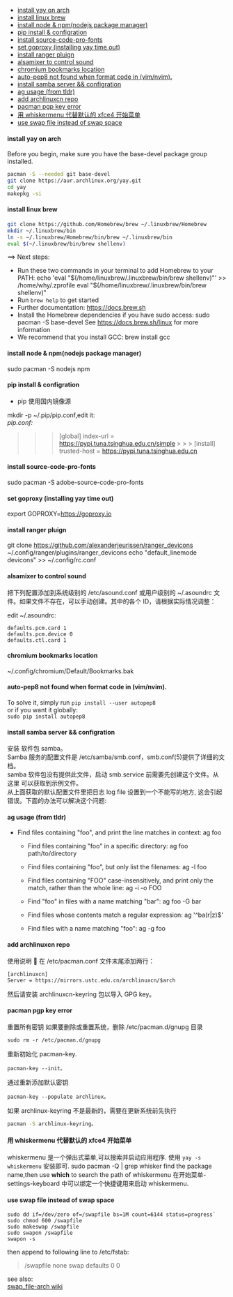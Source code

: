 <!-- vim-markdown-toc GFM -->

* [install yay on arch](#install-yay-on-arch)
* [install linux brew](#install-linux-brew)
* [install node & npm(nodejs package manager)](#install-node--npmnodejs-package-manager)
* [pip install & configration](#pip-install--configration)
* [install source-code-pro-fonts](#install-source-code-pro-fonts)
* [set goproxy (installing yay time out)](#set-goproxy-installing-yay-time-out)
* [install ranger pluign](#install-ranger-pluign)
* [alsamixer to control sound](#alsamixer-to-control-sound)
* [chromium bookmarks location](#chromium-bookmarks-location)
* [auto-pep8 not found when format code in (vim/nvim).](#auto-pep8-not-found-when-format-code-in-vimnvim)
* [install samba server && configration](#install-samba-server--configration)
* [ag usage (from tldr)](#ag-usage-from-tldr)
* [add archlinuxcn repo](#add-archlinuxcn-repo)
* [pacman pgp key error](#pacman-pgp-key-error)
* [用 whiskermenu 代替默认的 xfce4 开始菜单](#用-whiskermenu-代替默认的-xfce4-开始菜单)
* [use swap file instead of swap space](#use-swap-file-instead-of-swap-space)

<!-- vim-markdown-toc -->

#### install yay on arch

Before you begin, make sure you have the base-devel package group installed.

```bash
pacman -S --needed git base-devel
git clone https://aur.archlinux.org/yay.git
cd yay
makepkg -si
```

#### install linux brew

```bash
git clone https://github.com/Homebrew/brew ~/.linuxbrew/Homebrew
mkdir ~/.linuxbrew/bin
ln -s ~/.linuxbrew/Homebrew/bin/brew ~/.linuxbrew/bin
eval $(~/.linuxbrew/bin/brew shellenv)
```

==> Next steps:

- Run these two commands in your terminal to add Homebrew to your PATH:
  echo 'eval "$(/home/linuxbrew/.linuxbrew/bin/brew shellenv)"' >> /home/why/.zprofile
    eval "$(/home/linuxbrew/.linuxbrew/bin/brew shellenv)"
- Run `brew help` to get started
- Further documentation:
  https://docs.brew.sh
- Install the Homebrew dependencies if you have sudo access:
  sudo pacman -S base-devel
  See https://docs.brew.sh/linux for more information
- We recommend that you install GCC:
  brew install gcc

#### install node & npm(nodejs package manager)

sudo pacman -S nodejs npm

#### pip install & configration

- pip 使用国内镜像源

mkdir -p ~/.pip/pip.conf,edit it:  
_pip.conf:_

> > > [global]
> > > index-url = https://pypi.tuna.tsinghua.edu.cn/simple > > > [install]  
> > > trusted-host = https://pypi.tuna.tsinghua.edu.cn

#### install source-code-pro-fonts

sudo pacman -S adobe-source-code-pro-fonts

#### set goproxy (installing yay time out)

export GOPROXY=https://goproxy.io

#### install ranger pluign

git clone https://github.com/alexanderjeurissen/ranger_devicons ~/.config/ranger/plugins/ranger_devicons
echo "default_linemode devicons" >> ~/.config/rc.conf

#### alsamixer to control sound

把下列配置添加到系统级别的 /etc/asound.conf 或用户级别的 ~/.asoundrc 文件。如果文件不存在，可以手动创建。其中的各个 ID，请根据实际情况调整：

edit ~/.asoundrc:

```
defaults.pcm.card 1
defaults.pcm.device 0
defaults.ctl.card 1
```

#### chromium bookmarks location

~/.config/chromium/Default/Bookmarks.bak

#### auto-pep8 not found when format code in (vim/nvim).

To solve it, simply run `pip install --user autopep8`  
or if you want it globally:  
`sudo pip install autopep8`

#### install samba server && configration

安装 软件包 samba。  
Samba 服务的配置文件是 /etc/samba/smb.conf，smb.conf(5)提供了详细的文档。  
samba 软件包没有提供此文件，启动 smb.service 前需要先创建这个文件。从 这里 可以获取到示例文件。  
从上面获取的默认配置文件里把日志 log file 设置到一个不能写的地方, 这会引起错误。下面的办法可以解决这个问题:

#### ag usage (from tldr)

- Find files containing "foo", and print the line matches in context:
  ag foo

  - Find files containing "foo" in a specific directory:
    ag foo path/to/directory

  - Find files containing "foo", but only list the filenames:
    ag -l foo

  - Find files containing "FOO" case-insensitively, and print only the match, rather than the whole line:
    ag -i -o FOO

  - Find "foo" in files with a name matching "bar":
    ag foo -G bar
  - Find files whose contents match a regular expression:
    ag '^ba(r|z)$'
  - Find files with a name matching "foo":
    ag -g foo

#### add archlinuxcn repo

使用说明 
在 /etc/pacman.conf 文件末尾添加两行：

```
[archlinuxcn]
Server = https://mirrors.ustc.edu.cn/archlinuxcn/$arch
```

然后请安装 archlinuxcn-keyring 包以导入 GPG key。

#### pacman pgp key error

重置所有密钥
如果要删除或重置系统，删除 /etc/pacman.d/gnupg 目录

```
sudo rm -r /etc/pacman.d/gnupg
```

重新初始化 pacman-key.

```
pacman-key --init。
```

通过重新添加默认密钥

```
pacman-key --populate archlinux。
```

如果 archlinux-keyring 不是最新的，需要在更新系统前先执行

```bash
pacman -S archlinux-keyring。
```

#### 用 whiskermenu 代替默认的 xfce4 开始菜单

whiskermenu 是一个弹出式菜单,可以搜索并启动应用程序.
使用 `yay -s whiskermenu` 安装即可.
sudo pacman -Q | grep whisker
find the package name,then use **which** to search the path of whiskermenu
在开始菜单-settings-keyboard 中可以绑定一个快捷键用来启动 whiskermenu.

#### use swap file instead of swap space

```
sudo dd if=/dev/zero of=/swapfile bs=1M count=6144 status=progress`
sudo chmod 600 /swapfile
sudo makeswap /swapfile
sudo swapon /swapfile
swapon -s
```

then append to following line to /etc/fstab:

> /swapfile none swap defaults 0 0

see also:</br>
[swap_file-arch wiki](https://wiki.archlinux.org/index.php/Swap#Swap_file)
